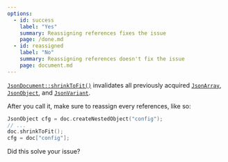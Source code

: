 ```yaml
---
options:
  - id: success
    label: "Yes"
    summary: Reassigning references fixes the issue
    page: /done.md
  - id: reassigned
    label: "No"
    summary: Reassigning references doesn't fix the issue
    page: document.md
---
```


[`JsonDocument::shrinkToFit()`](/v6/api/basicjsondocument/shrinktofit/) invalidates all previously acquired [`JsonArray`](/v6/api/jsonarray/), [`JsonObject`](/v6/api/jsonobject/), and [`JsonVariant`](/v6/api/jsonvariant/).

After you call it, make sure to reassign  every references, like so:

```c++
JsonObject cfg = doc.createNestedObject("config");
// ...
doc.shrinkToFit();
cfg = doc["config"];
```

Did this solve your issue?